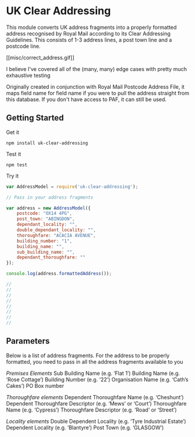 # UK Clear Addressing

This module converts UK address fragments into a properly formatted address recognised by Royal Mail according to its Clear Addressing Guidelines. This consists of 1-3 address lines, a post town line and a postcode line.

[[misc/correct_address.gif]]

I believe I've covered all of the (many, many) edge cases with pretty much exhaustive testing

Originally created in conjunction with Royal Mail Postcode Address File, it maps field name for field name if you were to pull the address straight from this database. If you don't have access to PAF, it can still be used.


## Getting Started

Get it

`npm install uk-clear-addressing`

Test it

`npm test`

Try it

```javascript
var AddressModel = require('uk-clear-addressing');

// Pass in your address fragments

var address = new AddressModel({
	postcode: "OX14 4PG",
	post_town: "ABINGDON",
	dependant_locality: "",
	double_dependant_locality: "",
	thoroughfare: "ACACIA AVENUE",
	building_number: "1",
	building_name: "",
	sub_building_name: "",
	dependant_thoroughfare: ""
});

console.log(address.formattedAddress());

//
//
//
//
//
//
//
//

```
## Parameters

Below is a list of address fragments. For the address to be properly formatted, you need to pass in all the address fragments available to you

_Premises Elements_
Sub Building Name (e.g. ‘Flat 1’) 
Building Name (e.g. ‘Rose Cottage’)
Building Number (e.g. ‘22’)
Organisation Name (e.g. ‘Cath’s Cakes’)
PO Box number

_Thoroughfare elements_
Dependent Thoroughfare Name (e.g. ‘Cheshunt’)
Dependent Thoroughfare Descriptor (e.g. ‘Mews’ or ‘Court’)
Thoroughfare Name (e.g. ‘Cypress’)
Thoroughfare Descriptor (e.g. ‘Road’ or ‘Street’)

_Locality elements_
Double Dependent Locality (e.g. ‘Tyre Industrial Estate’)
Dependent Locality (e.g. ‘Blantyre’)
Post Town (e.g. ‘GLASGOW’)